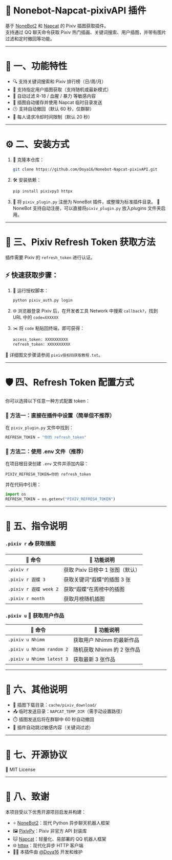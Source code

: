 # 🎨 Nonebot-Napcat-pixivAPI 插件

基于 [NoneBot2](https://v2.nonebot.dev/) 和 [Napcat](https://github.com/NapNeko/NapCatQQ) 的 Pixiv 插图获取插件。  
支持通过 QQ 聊天命令获取 Pixiv 热门插画、关键词搜索、用户插图，并带有图片过滤和定时撤回等功能。

---

# 🧩 一、功能特性

- 🔍 支持关键词搜索和 Pixiv 排行榜（日/周/月）
- 👤 支持指定用户插图获取（支持随机或最新模式）
- 🚫 自动过滤 R-18 / 血腥 / 暴力 等敏感内容
- 💾 插图自动缓存并使用 Napcat 临时目录发送
- 🕒 支持自动撤回（默认 60 秒，仅群聊）
- 🧊 每人请求冷却时间限制（默认 20 秒）

---

# ⚙️ 二、安装方式

1. 🧬 克隆本仓库：

   ```bash
   git clone https://github.com/Doya16/Nonebot-Napcat-pixivAPI.git
   ```

2. 🛠️ 安装依赖：

   ```bash
   pip install pixivpy3 httpx
   ```

3. 📂 将 `pixiv_plugin.py` 注册为 NoneBot 插件，或整理为标准插件目录。
      📁 NoneBot 支持自动注册，可以直接将`pixiv_plugin.py` 放入plugins 文件夹启用。

---

# 🔐 三、Pixiv Refresh Token 获取方法

插件需要 Pixiv 的 `refresh_token` 进行认证。

## ⚡ 快速获取步骤：

1. 🚀 运行授权脚本：

   ```bash
   python pixiv_auth.py login
   ```

2. 🌐 浏览器登录 Pixiv 后，在开发者工具 Network 中搜索 `callback?`，找到 URL 中的 `code=XXXXXX`

3. ✂️ 将 `code` 粘贴回终端，即可获得：

   ```bash
   access_token: XXXXXXXXXX
   refresh_token: XXXXXXXXXX
   ```

📘 详细图文步骤请参阅 `pixiv授权码获取教程.txt`。

---

# 🛡️ 四、Refresh Token 配置方式

你可以选择以下任意一种方式配置 token：

### 📝 方法一：直接在插件中设置（简单但不推荐）

在 `pixiv_plugin.py` 文件中找到：

```python
REFRESH_TOKEN = "你的 refresh_token"
```

### 📁 方法二：使用 .env 文件（推荐）

在项目根目录创建 `.env` 文件并添加内容：

```env
PIXIV_REFRESH_TOKEN=你的 refresh_token
```

并在代码中引用：

```python
import os
REFRESH_TOKEN = os.getenv("PIXIV_REFRESH_TOKEN")
```

---

# 💬 五、指令说明

### `.pixiv r` 📥 获取插图

| 🧾 命令 | 🧠 功能说明 |
|--------|------------|
| `.pixiv r` | 获取 Pixiv 日榜中 1 张图（默认） |
| `.pixiv r 遐蝶 3` | 获取关键词“遐蝶”的插图 3 张 |
| `.pixiv r 遐蝶 week 2` | 获取“遐蝶”在周榜中的插图 |
| `.pixiv r month` | 获取月榜随机插图 |

### `.pixiv u` 👤 获取用户作品

| 🧾 命令 | 🧠 功能说明 |
|--------|------------|
| `.pixiv u Nhimm` | 获取用户 Nhimm 的最新作品 |
| `.pixiv u Nhimm random 2` | 随机获取 Nhimm 的 2 张作品 |
| `.pixiv u Nhimm latest 3` | 获取最新 3 张作品 |

---

# 📌 六、其他说明

- 📁 插图下载目录：`cache/pixiv_download/`
- 📤 临时发送目录：`NAPCAT_TEMP_DIR`（需手动设置路径）
- ⏱️ 插图发送后将在群聊中 60 秒自动撤回
- 🧽 插件自动跳过敏感内容（关键词过滤）

---

# 🪪 七、开源协议

📝 MIT License

---

# 🙏 八、致谢

本项目受以下优秀开源项目启发并构建：

- ⭐ [NoneBot2](https://github.com/nonebot/nonebot2)：现代 Python 异步聊天机器人框架  
- 🖼️ [PixivPy](https://github.com/upbit/pixivpy)：Pixiv 非官方 API 封装库  
- 🐱 [Napcat](https://github.com/NapNeko/NapCatQQ)：轻量化、易部署的 QQ 机器人框架  
- 🌐 [httpx](https://www.python-httpx.org/)：现代化异步 HTTP 客户端  
- 👨‍💻 本插件由 [@Doya16](https://github.com/Doya16) 开发和维护
